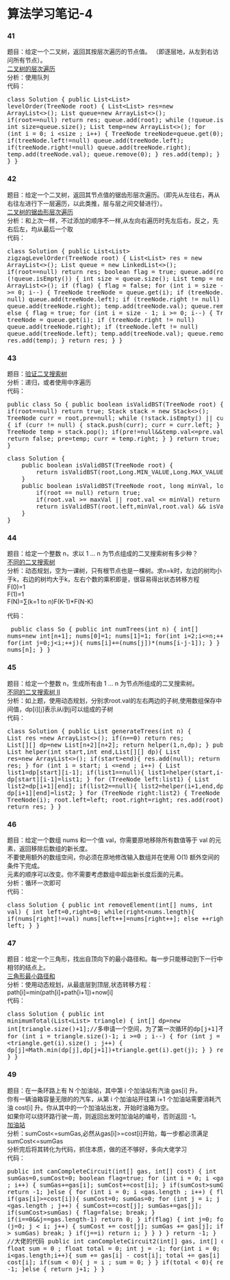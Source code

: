 # 算法学习笔记-4

### 41
题目：给定一个二叉树，返回其按层次遍历的节点值。 （即逐层地，从左到右访问所有节点）。  
[二叉树的层次遍历](https://leetcode-cn.com/problems/binary-tree-level-order-traversal/description/)    
分析：使用队列  
代码：<pre>class Solution {
    public List<List<Integer>> levelOrder(TreeNode root) {
        List<List<Integer>> res=new ArrayList<>();
        List<TreeNode> queue=new ArrayList<>();
        if(root==null) return res;
        queue.add(root);
        while (!queue.isEmpty()){
            int size=queue.size();
            List<Integer> temp=new ArrayList<>();
            for (int i = 0; i <size ; i++) {
                TreeNode treeNode=queue.get(0);
                if(treeNode.left!=null) queue.add(treeNode.left);
                if(treeNode.right!=null) queue.add(treeNode.right);
                temp.add(treeNode.val);
                queue.remove(0);
            }
            res.add(temp);
        }
        return res;
    }
}</pre>

### 42
题目：给定一个二叉树，返回其节点值的锯齿形层次遍历。（即先从左往右，再从右往左进行下一层遍历，以此类推，层与层之间交替进行）。  
[二叉树的锯齿形层次遍历](https://leetcode-cn.com/problems/binary-tree-zigzag-level-order-traversal/description/)   
分析：和上次一样，不过添加的顺序不一样,从左向右遍历时先左后右，反之，先右后左，均从最后一个取  
代码：<pre>class Solution {
    public List<List<Integer>> zigzagLevelOrder(TreeNode root) {
        List<List<Integer>> res = new ArrayList<>();
        List<TreeNode> queue = new LinkedList<>();
        if(root==null) return res;
        boolean flag = true;
        queue.add(root);
        while (!queue.isEmpty()) {
            int size = queue.size();
            List<Integer> temp = new ArrayList<>();
            if (flag) {
                flag = false;
                for (int i = size - 1; i >= 0; i--) {
                    TreeNode treeNode = queue.get(i);
                    if (treeNode.left != null) queue.add(treeNode.left);
                    if (treeNode.right != null) queue.add(treeNode.right);
                    temp.add(treeNode.val);
                    queue.remove(i);
                }
            } else {
                flag = true;
                for (int i = size - 1; i >= 0; i--) {
                    TreeNode treeNode = queue.get(i);
                    if (treeNode.right != null) queue.add(treeNode.right);
                    if (treeNode.left != null) queue.add(treeNode.left);
                    temp.add(treeNode.val);
                    queue.remove(i);
                }
            }
            res.add(temp);
        }
        return res;
    }
}</pre>

### 43
题目：[验证二叉搜索树](https://leetcode-cn.com/problems/validate-binary-search-tree/description/)  
分析：递归，或者使用中序遍历     
代码：<pre>public class So {
    public boolean isValidBST(TreeNode root) {
        if(root==null) return true;
        Stack<TreeNode> stack = new Stack<>();
        TreeNode curr = root,pre=null;
        while (!stack.isEmpty() || curr != null) {
            if (curr != null) {
                stack.push(curr);
                curr = curr.left;
            } else {
                TreeNode temp = stack.pop();
                if(pre!=null&&temp.val<=pre.val) return false;
                pre=temp;
                curr = temp.right;
            }
        }
        return true;
    }
}</pre>


<pre>class Solution {
    public boolean isValidBST(TreeNode root) {
        return isValidBST(root,Long.MIN_VALUE,Long.MAX_VALUE);
    }
    public boolean isValidBST(TreeNode root, long minVal, long maxVal){
        if(root == null) return true;
        if(root.val >= maxVal || root.val <= minVal) return false;
        return isValidBST(root.left,minVal,root.val) && isValidBST(root.right,root.val,maxVal);
    }
}</pre>
### 44
题目：给定一个整数 n，求以 1 ... n 为节点组成的二叉搜索树有多少种？  
[不同的二叉搜索树](https://leetcode-cn.com/problems/unique-binary-search-trees/description/)  
分析：动态规划，空为一课树，只有根节点也是一棵树。求n=k时，左边的树均小于k，右边的树均大于k，左右个数的乘积即是，很容易得出状态转移方程	  
F(0)=1  
F(1)=1  
F(N)=∑(k=1 to n)F(K-1)*F(N-K)   
  
代码：<pre>
public class So {
    public int numTrees(int n) {
        int[] nums=new int[n+1];
        nums[0]=1;
        nums[1]=1;
        for(int i=2;i<=n;++i){
            for(int j=0;j<i;++j){
                nums[i]+=(nums[j])*(nums[i-j-1]);
            }
        }
        return nums[n];
    }
}
</pre>

### 45
题目：给定一个整数 n，生成所有由 1 ... n 为节点所组成的二叉搜索树。  
[不同的二叉搜索树 II](https://leetcode-cn.com/problems/unique-binary-search-trees-ii/description/)  
分析：如上题，使用动态规划，分别求root.val的左右两边的子树,使用数组保存中间值，dp[i][j]表示从i到j可以组成的子树    
代码：<pre>class Solution {
    public List<TreeNode> generateTrees(int n) {
        List<TreeNode> res =new ArrayList<>();
        if(n==0) return res;
        List[][] dp=new List[n+2][n+2];
        return helper(1,n,dp);
    }
    public List<TreeNode> helper(int start,int end,List[][] dp){
        List<TreeNode> res=new ArrayList<>();
        if(start>end){
            res.add(null);
            return res;
        }
        for (int i = start; i <=end ; i++) {
            List<TreeNode> list1=dp[start][i-1];
            if(list1==null){
                list1=helper(start,i-1,dp);
                dp[start][i-1]=list1;
            }
            for (TreeNode left:list1) {
                List<TreeNode> list2=dp[i+1][end];
                if(list2==null){
                    list2=helper(i+1,end,dp);
                    dp[i+1][end]=list2;
                }
                for (TreeNode right:list2) {
                    TreeNode root=new TreeNode(i);
                    root.left=left;
                    root.right=right;
                    res.add(root);
                }
            }
        }
        return res;
    }
}</pre>

### 46 
题目：给定一个数组 nums 和一个值 val，你需要原地移除所有数值等于 val 的元素，返回移除后数组的新长度。   
不要使用额外的数组空间，你必须在原地修改输入数组并在使用 O(1) 额外空间的条件下完成。   
元素的顺序可以改变。你不需要考虑数组中超出新长度后面的元素。   
分析：循环一次即可  
代码：<pre>class Solution {
    public int removeElement(int[] nums, int val) {
        int left=0,right=0;
        while(right<nums.length){
            if(nums[right]!=val)
                nums[left++]=nums[right++];
            else
                ++right;
        }
        return left;
    }
}</pre>

### 47
题目：给定一个三角形，找出自顶向下的最小路径和。每一步只能移动到下一行中相邻的结点上。  
[三角形最小路径和](https://leetcode-cn.com/problems/triangle/description/)  
分析：使用动态规划，从最底层到顶层,状态转移方程：path[i]=min(path[i]+path[i+1])+now[i]   
代码：<pre>class Solution {
    public int minimumTotal(List<List<Integer>> triangle) {
        int[] dp=new int[triangle.size()+1];//多申请一个空间，为了第一次循环的dp[j+1]不越界
        for (int i = triangle.size()-1; i >=0 ; i--) {
            for (int j = 0; j <triangle.get(i).size() ; j++) {
                dp[j]=Math.min(dp[j],dp[j+1])+triangle.get(i).get(j);
            }
        }
        return dp[0];
    }
}</pre>

### 49 
题目：在一条环路上有 N 个加油站，其中第 i 个加油站有汽油 gas[i] 升。   
你有一辆油箱容量无限的的汽车，从第 i 个加油站开往第 i+1 个加油站需要消耗汽油 cost[i] 升。你从其中的一个加油站出发，开始时油箱为空。  
如果你可以绕环路行驶一周，则返回出发时加油站的编号，否则返回 -1。  
[加油站](https://leetcode-cn.com/problems/gas-station/description/)  
分析：sumCost<=sumGas,必然从gas[i]>=cost[i]开始，每一步都必须满足sumCost<=sumGas  
分析完后将其转化为代码，抓住本质，做的还不够好，多向大佬学习  
代码：<pre>public int canCompleteCircuit(int[] gas, int[] cost) {
        int sumGas=0,sumCost=0;
        boolean flag=true;
        for (int i = 0; i <gas.length ; i++) {
            sumGas+=gas[i];
            sumCost+=cost[i];
        }
        if(sumCost>sumGas){
            return -1;
        }else {
            for (int i = 0; i <gas.length ; i++) {
                flag=true;
                if(gas[i]>=cost[i]){
                    sumCost=0;
                    sumGas=0;
                    for (int j = i; j <gas.length ; j++) {
                       sumCost+=cost[j];
                       sumGas+=gas[j];
                       if(sumCost>sumGas) {
                           flag=false;
                           break;
                       }
                       if(i==0&&j==gas.length-1)
                           return 0;
                    }
                    if(flag) {
                        int j=0;
                        for (j=0; j < i; j++) {
                            sumCost += cost[j];
                            sumGas += gas[j];
                            if (sumCost > sumGas)
                                break;
                        }
                        if(j==i)
                            return i;
                    }
                }
            }
        }
        return -1;
    }
	//大佬的代码
    public int canCompleteCircuit2(int[] gas, int[] cost) {
        float sum = 0 ;
        float total = 0;
        int j = -1;
        for(int i = 0; i<gas.length;i++){
            sum += gas[i] - cost[i];
            total += gas[i] - cost[i];
            if(sum < 0){
                j = i ;
                sum = 0;
            }
        }
        if(total < 0){
            return -1;
        }else {
            return j+1;
        }
    }</pre>